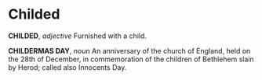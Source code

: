 # Childed

**CHILDED**, _adjective_ Furnished with a child.

**CHILDERMAS DAY**, _noun_ An anniversary of the church of England, held on the 28th of December, in commemoration of the children of Bethlehem slain by Herod; called also Innocents Day.